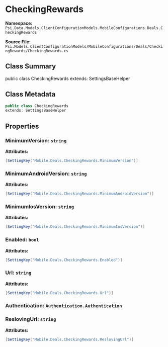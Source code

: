 # CheckingRewards

**Namespace:** `Psi.Data.Models.ClientConfigurationModels.MobileConfigurations.Deals.CheckingRewards`

**Source File:** `Psi.Models.ClientConfigurationModels/MobileConfigurations/Deals/CheckingRewards/CheckingRewards.cs`

## Class Summary

public class CheckingRewards
extends: SettingsBaseHelper

## Class Metadata

```typescript
public class CheckingRewards
extends: SettingsBaseHelper
```

## Properties

### MinimumVersion: `string`

**Attributes:**
```csharp
[SettingKey("Mobile.Deals.CheckingRewards.MinimumVersion")]
```

### MinimumAndroidVersion: `string`

**Attributes:**
```csharp
[SettingKey("Mobile.Deals.CheckingRewards.MinimumAndroidVersion")]
```

### MinimumIosVersion: `string`

**Attributes:**
```csharp
[SettingKey("Mobile.Deals.CheckingRewards.MinimumIosVersion")]
```

### Enabled: `bool`

**Attributes:**
```csharp
[SettingKey("Mobile.Deals.CheckingRewards.Enabled")]
```

### Url: `string`

**Attributes:**
```csharp
[SettingKey("Mobile.Deals.CheckingRewards.Url")]
```

### Authentication: `Authentication.Authentication`

### ReslovingUrl: `string`

**Attributes:**
```csharp
[SettingKey("Mobile.Deals.CheckingRewards.ReslovingUrl")]
```
